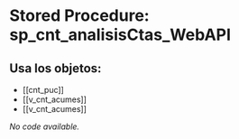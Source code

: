 # Stored Procedure: sp_cnt_analisisCtas_WebAPI

## Usa los objetos:
- [[cnt_puc]]
- [[v_cnt_acumes]]
- [[v_cnt_acumes]]

*No code available.*

